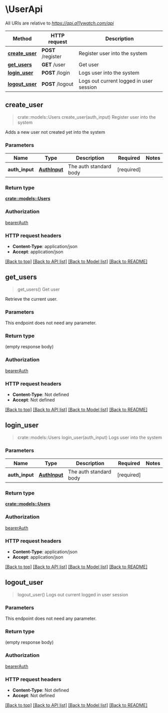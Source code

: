 # \UserApi

All URIs are relative to *https://api.a11ywatch.com/api*

Method | HTTP request | Description
------------- | ------------- | -------------
[**create_user**](UserApi.md#create_user) | **POST** /register | Register user into the system
[**get_users**](UserApi.md#get_users) | **GET** /user | Get user
[**login_user**](UserApi.md#login_user) | **POST** /login | Logs user into the system
[**logout_user**](UserApi.md#logout_user) | **POST** /logout | Logs out current logged in user session



## create_user

> crate::models::Users create_user(auth_input)
Register user into the system

Adds a new user not created yet into the system

### Parameters


Name | Type | Description  | Required | Notes
------------- | ------------- | ------------- | ------------- | -------------
**auth_input** | [**AuthInput**](AuthInput.md) | The auth standard body | [required] |

### Return type

[**crate::models::Users**](Users.md)

### Authorization

[bearerAuth](../README.md#bearerAuth)

### HTTP request headers

- **Content-Type**: application/json
- **Accept**: application/json

[[Back to top]](#) [[Back to API list]](../README.md#documentation-for-api-endpoints) [[Back to Model list]](../README.md#documentation-for-models) [[Back to README]](../README.md)


## get_users

> get_users()
Get user

Retrieve the current user.

### Parameters

This endpoint does not need any parameter.

### Return type

 (empty response body)

### Authorization

[bearerAuth](../README.md#bearerAuth)

### HTTP request headers

- **Content-Type**: Not defined
- **Accept**: Not defined

[[Back to top]](#) [[Back to API list]](../README.md#documentation-for-api-endpoints) [[Back to Model list]](../README.md#documentation-for-models) [[Back to README]](../README.md)


## login_user

> crate::models::Users login_user(auth_input)
Logs user into the system



### Parameters


Name | Type | Description  | Required | Notes
------------- | ------------- | ------------- | ------------- | -------------
**auth_input** | [**AuthInput**](AuthInput.md) | The auth standard body | [required] |

### Return type

[**crate::models::Users**](Users.md)

### Authorization

[bearerAuth](../README.md#bearerAuth)

### HTTP request headers

- **Content-Type**: application/json
- **Accept**: application/json

[[Back to top]](#) [[Back to API list]](../README.md#documentation-for-api-endpoints) [[Back to Model list]](../README.md#documentation-for-models) [[Back to README]](../README.md)


## logout_user

> logout_user()
Logs out current logged in user session



### Parameters

This endpoint does not need any parameter.

### Return type

 (empty response body)

### Authorization

[bearerAuth](../README.md#bearerAuth)

### HTTP request headers

- **Content-Type**: Not defined
- **Accept**: Not defined

[[Back to top]](#) [[Back to API list]](../README.md#documentation-for-api-endpoints) [[Back to Model list]](../README.md#documentation-for-models) [[Back to README]](../README.md)

